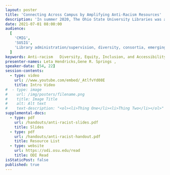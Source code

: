 ```yaml
---
layout: poster
title: 'Connecting Across Campus by Amplifying Anti-Racism Resources'
description: 'In summer 2020, The Ohio State University Libraries was asked to partner in collaboration with The Ohio State University Office of Diversity and Inclusion (ODI) to provide expanded access to anti-racism book content in support of continuing education, reading groups, and professional development across the university. The Libraries’ African American and African Studies Librarian worked with ODI’s Director for Strategic Diversity Planning, Training, and Assessment to identify anti-racism book titles of interest that were recommended for purchase or expanded access to the Collections Strategist. Topical research guides were created to supplement the reading lists, and new collections practices were developed and implemented to support campus-wide anti-racism educational opportunities. This poster will detail not only the process of collaboration with another unit within the university, but outline challenges faced with budget management, publishing and vendor practices with anti-racism resources, and COVID-19 implications. We will address critical approaches to anti-racism within library collaborations to university campus communities including outreach, teaching, and collections as part of the evolving Diversity, Equity, Inclusion, and Accessibility (DEIA) movement.'
date: 2021-07-01 08:00:00
audience:
  [
    'CMIG',
    'SUSIG',
    'Library administration/supervision, diversity, consortia, emerging technologies, reference',
  ]
keywords: Anti-racism   Diversity, Equity, Inclusion, and Accessibility (DEIA)  Acquisitions
presenter-names: Leta Hendricks,Gene R. Springs ,
speaker-data: [54, 22]
session-contents:
  - type: video
    url: //www.youtube.com/embed/_AtlfvYd08E
    title: Intro Video
#  - type: image
#    url: /img/posters/filename.png
#    title: Image Title
#    alt: Alt text
#    text-description: "<ol><li>Thing One</li><li>Thing Two</li></ol>"
supplemental-docs:
  - type: pdf
    url: /handouts/anti-racist-slides.pdf
    title: Slides
  - type: pdf
    url: /handouts/anti-racist-handout.pdf
    title: Resource List
  - type: website
    url: https://odi.osu.edu/read
    title: ODI Read
isStaticPost: false
published: true
---
```

